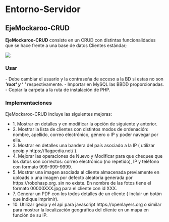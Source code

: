 # Entorno-Servidor

## EjeMockaroo-CRUD

**EjeMockaroo-CRUD** consiste en un CRUD con distintas funcionalidades que se hace frente a una base de datos Clientes estándar;

![](https://i0.wp.com/www.unica360.com/wp-content/uploads/base_datos_clientes_marketing_analisis_comp.jpg)

<h3>Usar</h3>
- Debe cambiar el usuario y la contraseña de acceso a la BD si estas no son
<b><i>'root' y  ' '</b></i> respectivamente.
- Importar en MySQL las BBDD proporcionadas.
- Copiar la carpeta a la ruta de instalación de PHP.

<h3>Implementaciones</h3>
EjeMockaroo-CRUD incluye las siguientes mejoras:
<ul>
  <li>1. Mostrar en detalles y en modificar la opción de siguiente y anterior.</li>
  <li>2. Mostrar la lista de clientes con distintos modos de ordenación: nombre, apellido, correo electrónico, género o IP y poder navegar por ella.</li>
  <li>3. Mostrar en detalles una bandera del país asociado a la IP ( utilizar geoip y https://flagpedia.net/ ).</li>
  <li>4. Mejorar las operaciones de Nuevo y Modificar para que chequee que los datos son correctos: correo electrónico (no repetido), IP y teléfono con formato 999-999-9999.</li>
  <li>5. Mostrar una imagen asociada al cliente almacenada previamente en uploads o una imagen por defecto aleatoria generada por https://robohasp.org. sin no existe. En nombre de las fotos tiene el formato 00000XXX.jpg para el cliente con id XXX.</li>
  <li>7. Generar un PDF con los todos detalles de un cliente ( Incluir un botón que indique imprimir).</li>
  <li>10. Utilizar geoip y el api para javascript https://openlayers.org o similar para mostrar la localización geográfica del cliente en un mapa en función de su IP.</li>
</ul>
